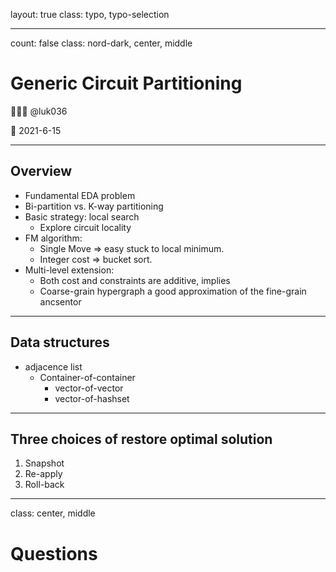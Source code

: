 layout: true
class: typo, typo-selection

---

count: false
class: nord-dark, center, middle

# Generic Circuit Partitioning

👨🏻‍🏫 @luk036

📅 2021-6-15

---

## Overview

- Fundamental EDA problem
- Bi-partition vs. K-way partitioning
- Basic strategy: local search
  - Explore circuit locality
- FM algorithm:
  - Single Move => easy stuck to local minimum.
  - Integer cost => bucket sort.
- Multi-level extension:
  - Both cost and constraints are additive, implies
  - Coarse-grain hypergraph a good approximation of the fine-grain ancsentor

---

## Data structures

- adjacence list
  - Container-of-container
    - vector-of-vector
    - vector-of-hashset

---

## Three choices of restore optimal solution

1. Snapshot
2. Re-apply
3. Roll-back

---

class: center, middle

# Questions
